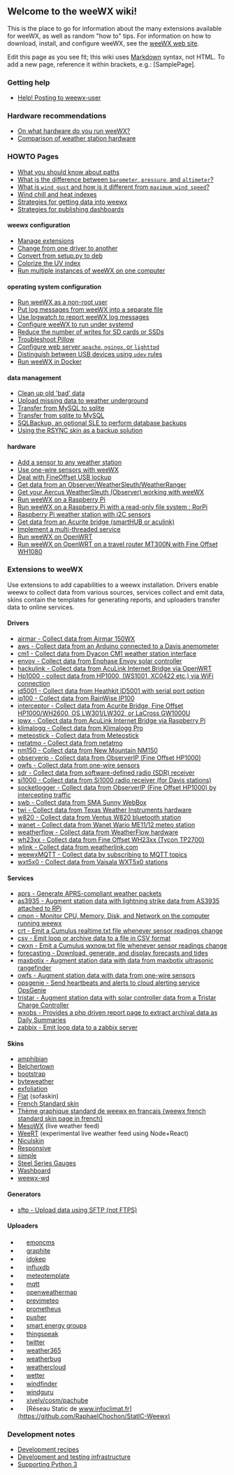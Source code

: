 ## Welcome to the weeWX wiki!

This is the place to go for information about the many extensions available for weeWX, as well as random "how to" tips.  For information on how to download, install, and configure weeWX, see the [weeWX web site](http://www.weewx.com/).

Edit this page as you see fit; this wiki uses [Markdown](https://help.github.com/articles/github-flavored-markdown/) syntax, not HTML.  To add a new page, reference it within brackets, e.g.: [SamplePage].

### Getting help
* [Help! Posting to weewx-user](https://github.com/weewx/weewx/wiki/Help!-Posting-to-weewx-user)

### Hardware recommendations
* [On what hardware do you run weeWX?](hardware)
* [Comparison of weather station hardware](http://weewx.com/hwcmp.html)

### HOWTO Pages
* [What you should know about paths](Understanding-paths)
* [What is the difference between `barometer`, `pressure`, and `altimeter`?](Barometer,-pressure,-and-altimeter)
* [What is `wind gust` and how is it different from `maximum wind speed`?](windgust)
* [Wind chill and heat indexes](Wind-chill-and-heat-index)
* [Strategies for getting data into weewx](intake-strategies)
* [Strategies for publishing dashboards](dashboards)

#### weewx configuration
* [Manage extensions](extensions)
* [Change from one driver to another](Change-driver)
* [Convert from setup.py to deb](How%20to%20convert%20from%20setup.py%20install%20to%20debian%20install)
* [Colorize the UV index](Colored%20UV%20index)
* [Run multiple instances of weeWX on one computer](weewx-multi)

#### operating system configuration
* [Run weeWX as a non-root user](Run-as-a-non-root-user)
* [Put log messages from weeWX into a separate file](logging)
* [Use logwatch to report weeWX log messages](logwatch)
* [Configure weeWX to run under systemd](systemd)
* [Reduce the number of writes for SD cards or SSDs](Minimize-writes-on-SD-cards)
* [Troubleshoot Pillow](Troubleshooting-Pillow)
* [Configure web server `apache`, `ngingx`, or `lighttpd`](webserver)
* [Distinguish between USB devices using `udev` rules](udevrules)
* [Run weeWX in Docker](docker)

#### data management
* [Clean up old 'bad' data](Cleaning-up-old-'bad'-data)
* [Upload missing data to weather underground](http://www.weewx.com/wunderfixer/)
* [Transfer from MySQL to sqlite](Transfer%20from%20MySQL%20to%20sqlite/)
* [Transfer from sqlite to MySQL](Transfer%20from%20sqlite%20to%20MySQL)
* [SQLBackup, an optional SLE to perform database backups](https://github.com/glennmckechnie/weewx-sqlbackup/wiki/SQLBackup-README)
* [Using the RSYNC skin as a backup solution](Using-the-RSYNC-skin-as-a-backup-solution)

#### hardware
* [Add a sensor to any weather station](add-sensor)
* [Use one-wire sensors with weeWX](Onewire-sensors)
* [Deal with FineOffset USB lockup](FineOffset-USB-lockup)
* [Get data from an Observer/WeatherSleuth/WeatherRanger](observer)
* [Get your Aercus WeatherSleuth (Observer) working with weeWX](weathersleuth)
* [Run weeWX on a Raspberry Pi](Raspberry-Pi)
* [Run weeWX on a Raspberry Pi with a read-only file system : RorPi](https://github.com/glennmckechnie/rorpi-raspberrypi/wiki/Rorpi-Home)
* [Raspberry Pi weather station with i2C sensors](Raspberry-Pi-weather-station-with-i2C-sensors)
* [Get data from an Acurite bridge (smartHUB or aculink)](acuritebridge)
* [Implement a multi-threaded service](multi-threaded-service)
* [Run weeWX on OpenWRT](weewx-on-openwrt)
* [Run weeWX on OpenWRT on a travel router MT300N with Fine Offset WH1080](openwrt)

### Extensions to weeWX

Use extensions to add capabilities to a weewx installation.  Drivers enable weewx to collect data from various sources, services collect and emit data, skins contain the templates for generating reports, and uploaders transfer data to online services.

#### Drivers
* [airmar - Collect data from Airmar 150WX](https://github.com/fullergalway/weewx-airmar-150wx-driver)
* [aws - Collect data from an Arduino connected to a Davis anemometer](https://github.com/wrybread/weewx-ArduinoWeatherStation)
* [cm1 - Collect data from Dyacon CM1 weather station interface](https://github.com/matthewwall/weewx-cm1)
* [envoy - Collect data from Enphase Envoy solar controller](https://github.com/matthewwall/weewx-envoy)
* [hackulink - Collect data from AcuLink Internet Bridge via OpenWRT](http://geekfun.com/hackulink/)
* [Hp1000 - collect data from HP1000, (WS1001, XC0422 etc.) via WiFi connection](https://github.com/AussieSusan/HP1000)
* [id5001 - Collect data from Heathkit ID5001 with serial port option](https://github.com/n2ee/weewx-id5001)
* [ip100 - Collect data from RainWise IP100](https://github.com/matthewwall/weewx-ip100)
* [interceptor - Collect data from Acurite Bridge, Fine Offset HP1000/WH2600, OS LW301/LW302, or LaCross GW1000U](https://github.com/matthewwall/weewx-interceptor)
* [ipwx - Collect data from AcuLink Internet Bridge via Raspberry Pi](http://nincehelser.com/ipwx/)
* [klimalogg - Collect data from Klimalogg Pro](https://github.com/matthewwall/weewx-klimalogg)
* [meteostick - Collect data from Meteostick](https://github.com/matthewwall/weewx-meteostick)
* [netatmo - Collect data from netatmo](https://github.com/matthewwall/weewx-netatmo)
* [nm150 - Collect data from New Mountain NM150](https://github.com/matthewwall/weewx-nm150)
* [observerip - Collect data from ObserverIP (Fine Offset HP1000)](https://github.com/dkmcode/weewx-observerip)
* [owfs - Collect data from one-wire sensors](owfs)
* [sdr - Collect data from software-defined radio (SDR) receiver](https://github.com/matthewwall/weewx-sdr)
* [si1000 - Collect data from Si1000 radio receiver (for Davis stations)](DavisSi1000-radio)
* [socketlogger - Collect data from ObserverIP (Fine Offset HP1000) by intercepting traffic](http://obrienlabs.net/redirecting-weather-station-data-from-observerip/)
* [swb - Collect data from SMA Sunny WebBox](https://github.com/matthewwall/weewx-swb)
* [twi - Collect data from Texas Weather Instruments hardware](https://github.com/matthewwall/weewx-twi)
* [w820 - Collect data from Ventus W820 bluetooth station](https://github.com/daduke/ventusw820)
* [wanet - Collect data from Wanet Wario ME11/12 meteo station](https://sourceforge.net/projects/wariome11)
* [weatherflow - Collect data from WeatherFlow hardware](https://github.com/captain-coredump/weatherflow-udp)
* [wh23xx - Collect data from Fine Offset WH23xx (Tycon TP2700)](https://github.com/matthewwall/weewx-wh23xx)
* [wlink - Collect data from weatherlink.com](wlink)
* [weewxMQTT - Collect data by subscribing to MQTT topics](https://github.com/morrowwm/weewxMQTT)
* [wxt5x0 - Collect data from Vaisala WXT5x0 stations](https://github.com/matthewwall/weewx-wxt5x0)

#### Services
* [aprs - Generate APRS-compliant weather packets](/cavedon/weewx-aprs)
* [as3935 - Augment station data with lightning strike data from AS3935 attached to RPi](as3935)
* [cmon - Monitor CPU, Memory, Disk, and Network on the computer running weewx](cmon)
* [crt - Emit a Cumulus realtime.txt file whenever sensor readings change](crt)
* [csv - Emit loop or archive data to a file in CSV format](csv)
* [cwxn - Emit a Cumulus wxnow.txt file whenever sensor readings change](cwxn)
* [forecasting - Download, generate, and display forecasts and tides](forecasting)
* [maxbotix - Augment station data with data from maxbotix ultrasonic rangefinder](maxbotix)
* [owfs - Augment station data with data from one-wire sensors](owfss)
* [opsgenie - Send heartbeats and alerts to cloud alerting service OpsGenie](opsgenie)
* [tristar - Augment station data with solar controller data from a Tristar Charge Controller](https://github.com/jim-olsen/weewx_tristar)
* [wxobs - Provides a php driven report page to extract archival data as Daily Summaries](https://github.com/glennmckechnie/weewx-wxobs)
* [zabbix - Emit loop data to a zabbix server](https://github.com/RandomReaper/weewx-zabbix)

#### Skins
* [amphibian](amphibian)
* [Belchertown](https://github.com/poblabs/weewx-belchertown)
* [bootstrap](Bootstrap)
* [byteweather](http://davies-barnard.uk/development-and-plugins/weewx-byteweather-template/)
* [exfoliation](exfoliation)
* [Flat](http://neoground.com/projects/weewx/) (sofaskin)
* [French Standard skin](https://github.com/weewx/weewx/wiki/weewx-french-standard-skin)
* [Thème graphique standard de weewx en français {weewx french standard skin page in french}](https://github.com/weewx/weewx/wiki/Th%C3%A8me-graphique-standard-de-weewx-en-fran%C3%A7ais-%7Bweewx-french-standard-skin-page-in-french%7D)
* [MesoWX](https://bitbucket.org/lirpa/mesowx) (live weather feed)
* [WeeRT](https://github.com/tkeffer/weert-js) (experimental live weather feed using Node+React)
* [Niculskin](https://gitlab.com/ngulden/niculskin)
* [Responsive](responsive)
* [simple](simple)
* [Steel Series Gauges](steelseries)
* [Washboard](https://gitlab.com/jquagga/Washboard)
* [weewx-wd](weewx-wd)

#### Generators
* [sftp - Upload data using SFTP (not FTPS)](https://github.com/matthewwall/weewx-sftp)

#### Uploaders
* <img src="http://weewx.com/consumers/emoncms.png" width='16'/> [emoncms](emoncms)
* <img src="http://graphite.readthedocs.org/favicon.ico" width='16'/> [graphite](https://github.com/ampledata/weewx_graphite)
* <img src="https://www.idokep.hu/images/icon/idokep_tab.png" width='16'/> [idokep](https://github.com/lorantkurthy/weewx-idokep/)
* <img src="http://weewx.com/consumers/influx-logo.png" width='16'/> [influxdb](https://github.com/matthewwall/weewx-influx)
* <img src="http://meteotemplate.com/web/logoBlack.png" width='16'/> [meteotemplate](https://github.com/matthewwall/weewx-meteotemplate)
* <img src="http://mqtt.org/favicon.ico" width='16'/> [mqtt](mqtt)
* <img src="http://openweathermap.org/favicon.ico" width='16'/> [openweathermap](openweathermap)
* <img src="http://services.previmeteo.com/fr/assets/img/previmeteo/favicon-previmeteo.jpg" width='16'/> [previmeteo](https://github.com/previmeteo/weewx-previmeteo)
* <img src="https://prometheus.io/assets/favicons/favicon.ico" width='16'/> [prometheus](https://github.com/sulrich/weewx-prompush)
* <img src="https://avatars3.githubusercontent.com/u/739550?v=3&s=200" width='16'/> [pusher](https://github.com/raymondelooff/weewx-pusher)
* <img src="http://smartenergygroups.com/favicon.ico" width='16'/> [smart energy groups](seg)
* <img src="http://thingspeak.com/favicon.ico" width='16'/> [thingspeak](thingspeak)
* <img src="http://twitter.com/favicon.ico" width='16'/> [twitter](twitter)
* <img src="https://www.weather365.net/images/web-104x122.png" width='16'/> [weather365](weather365)
* <img src="http://weatherbug.com/favicon.ico" width='16'/> [weatherbug](weatherbug)
* <img src="http://weathercloud.net/favicon.ico" width='16'/> [weathercloud](weathercloud)
* <img src="http://wetter.com/favicon.ico" width='16'/> [wetter](wetter)
* <img src="http://windfinder.com/favicon.ico" width='16'/> [windfinder](windfinder)
* <img src="https://stations.windguru.cz/img/apple-touch-icon-precomposed.png" width='16'/> [windguru](https://github.com/claudobahn/weewx-windguru)
* <img src="http://weewx.com/consumers/xively.ico" width='16'/> [xively/cosm/pachube](xively)
* <img src="https://www.infoclimat.fr/images/footer_IClogo.png" width='16'/> [Réseau Static de www.infoclimat.fr](https://github.com/RaphaelChochon/StatIC-Weewx)

### Development notes
* [Development recipes](https://raw.githubusercontent.com/weewx/weewx/master/DEV_NOTES.txt)
* [Development and testing infrastructure](devtest-infrastructure)
* [Supporting Python 3](https://github.com/weewx/weewx/wiki/Python-3-strategy)